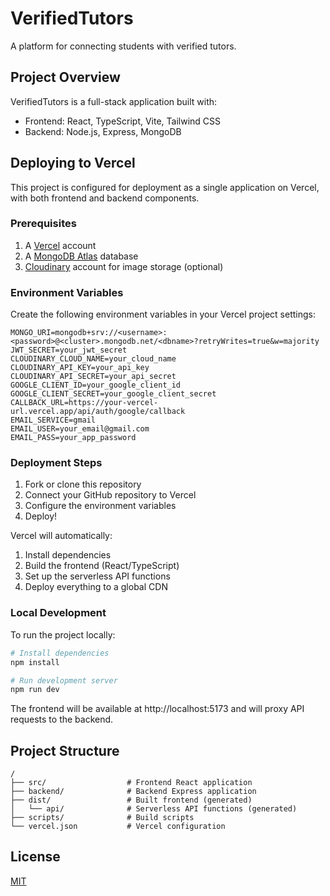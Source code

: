 # VerifiedTutors

A platform for connecting students with verified tutors.

## Project Overview

VerifiedTutors is a full-stack application built with:
- Frontend: React, TypeScript, Vite, Tailwind CSS
- Backend: Node.js, Express, MongoDB

## Deploying to Vercel

This project is configured for deployment as a single application on Vercel, with both frontend and backend components.

### Prerequisites

1. A [Vercel](https://vercel.com) account
2. A [MongoDB Atlas](https://www.mongodb.com/cloud/atlas) database
3. [Cloudinary](https://cloudinary.com) account for image storage (optional)

### Environment Variables

Create the following environment variables in your Vercel project settings:

```
MONGO_URI=mongodb+srv://<username>:<password>@<cluster>.mongodb.net/<dbname>?retryWrites=true&w=majority
JWT_SECRET=your_jwt_secret
CLOUDINARY_CLOUD_NAME=your_cloud_name
CLOUDINARY_API_KEY=your_api_key
CLOUDINARY_API_SECRET=your_api_secret
GOOGLE_CLIENT_ID=your_google_client_id
GOOGLE_CLIENT_SECRET=your_google_client_secret
CALLBACK_URL=https://your-vercel-url.vercel.app/api/auth/google/callback
EMAIL_SERVICE=gmail
EMAIL_USER=your_email@gmail.com
EMAIL_PASS=your_app_password
```

### Deployment Steps

1. Fork or clone this repository
2. Connect your GitHub repository to Vercel
3. Configure the environment variables
4. Deploy!

Vercel will automatically:
1. Install dependencies
2. Build the frontend (React/TypeScript)
3. Set up the serverless API functions
4. Deploy everything to a global CDN

### Local Development

To run the project locally:

```bash
# Install dependencies
npm install

# Run development server
npm run dev
```

The frontend will be available at http://localhost:5173 and will proxy API requests to the backend.

## Project Structure

```
/
├── src/                  # Frontend React application
├── backend/              # Backend Express application
├── dist/                 # Built frontend (generated)
│   └── api/              # Serverless API functions (generated)
├── scripts/              # Build scripts
└── vercel.json           # Vercel configuration
```

## License

[MIT](LICENSE) 